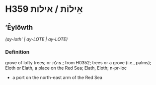 # H359 אֵילוֹת / אילות

## ʼÊylôwth

_(ay-loth' | ay-LOTE | ay-LOTE)_

### Definition

grove of lofty trees; or אֵילַת ; from H0352; trees or a grove (i.e., palms); Eloth or Elath, a place on the Red Sea; Elath, Eloth; n-pr-loc

- a port on the north-east arm of the Red Sea
